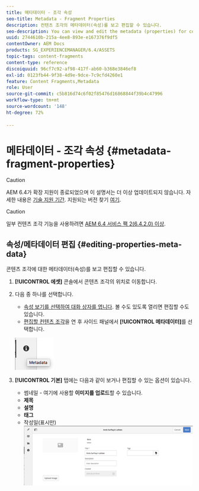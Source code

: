 ```yaml
---
title: 메타데이터 - 조각 속성
seo-title: Metadata - Fragment Properties
description: 컨텐츠 조각의 메타데이터(속성)를 보고 편집할 수 있습니다.
seo-description: You can view and edit the metadata (properties) for content fragments.
uuid: 2744610b-215a-4ee8-893e-e167376f9df5
contentOwner: AEM Docs
products: SG_EXPERIENCEMANAGER/6.4/ASSETS
topic-tags: content-fragments
content-type: reference
discoiquuid: 96cf7c92-af98-417f-ab60-b368e3846ef8
exl-id: 0123fb44-9f38-4d9e-9dce-7c9cfd4260e1
feature: Content Fragments,Metadata
role: User
source-git-commit: c5b816d74c6f02f85476d16868844f39b4c47996
workflow-type: tm+mt
source-wordcount: '148'
ht-degree: 72%

---
```


# 메타데이터 - 조각 속성 {#metadata-fragment-properties}

>[!CAUTION]
>
>AEM 6.4가 확장 지원이 종료되었으며 이 설명서는 더 이상 업데이트되지 않습니다. 자세한 내용은 [기술 지원 기간](https://helpx.adobe.com/kr/support/programs/eol-matrix.html). 지원되는 버전 찾기 [여기](https://experienceleague.adobe.com/docs/).

>[!CAUTION]
>
>일부 컨텐츠 조각 기능을 사용하려면 [AEM 6.4 서비스 팩 2(6.4.2.0) 이상](/help/release-notes/sp-release-notes.md).

## 속성/메타데이터 편집 {#editing-properties-meta-data}

콘텐츠 조각에 대한 메타데이터(속성)를 보고 편집할 수 있습니다.

1. **[!UICONTROL 에셋]** 콘솔에서 콘텐츠 조각의 위치로 이동합니다.
1. 다음 중 하나를 선택합니다.

   * [속성 보기를 선택하여 대화 상자를 엽니다](managing-assets-touch-ui.md#editing-properties). 볼 수도 있도록 열리면 편집할 수도 있습니다.
   * [편집할 컨텐츠 조각](content-fragments-managing.md#opening-the-fragment-editor)을 연 후 사이드 패널에서 **[!UICONTROL 메타데이터]**&#x200B;를 선택합니다.

   ![cfm-6420-06](assets/cfm-6420-06.png)

1. **[!UICONTROL 기본]** 탭에는 다음과 같이 보거나 편집할 수 있는 옵션이 있습니다.

   * 썸네일 - 여기에 사용할 **이미지를 업로드**&#x200B;할 수 있습니다.
   * **제목**
   * **설명**
   * **태그**
   * 작성일(표시만)
   ![cfm-6420-07](assets/cfm-6420-07.png)
